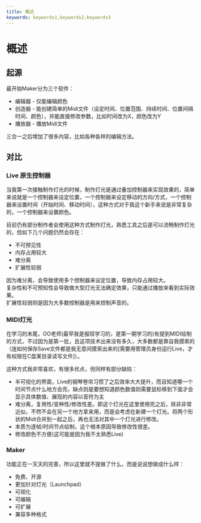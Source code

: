 ```yaml
---
title: 概述
keywords: keywords1,keywords2,keywords3
---
```


# 概述

## 起源

最开始Maker分为三个软件：

* 编辑器 - 仅能编辑颜色
* 创造器 - 能创建简单的Midi文件（设定时间、位置范围、持续时间、位置间隔时间、颜色），并能直接修改参数，比如时间改为X，颜色改为Y
* 播放器 - 播放Midi文件

三合一之后增加了很多内容，比如各种各样的编辑方法。

## 对比

### Live 原生控制器

当我第一次接触制作灯光的时候，制作灯光是通过叠加控制器来实现效果的，简单来说就是一个控制器来设定位置，一个控制器来设定移动的方向/方式，一个控制器来设置时间（开始时间、移动时间），这种方式对于我这个新手来说是非常复杂的，一个控制器来设置颜色。

目前仍有部分制作者会使用这种方式制作灯光，熟悉工具之后是可以流畅制作灯光的，但如下几个问题仍然会存在：

* 不可预见性
* 内存占用较大
* 难分离
* 扩展性较弱

因为难分离，会导致使用多个控制器来设定位置，导致内存占用较大。<br/>复杂性和不可预知性会导致做大型灯光无法确定效果，只能通过播放来看到实际效果。<br/>扩展性较弱则是因为大多数控制器是用来控制声音的。

### MIDI灯光

在学习的末尾，OO老师(最早我是报班学习的，是第一期学习的)有提到MIDI绘制的方式，不过因为是第一批，且这项技术出来没有多久，大多数都是靠自我摸索的（连如何保存Save文件都是我无意间摸索出来的[需要用管理员身份运行Live，才有权限在C盘某目录读写文件]）。

这种方式我非常喜欢，有很多优点，但同样有部分缺陷：

* 半可视化的界面，Live的钢琴卷帘习惯了之后效率大大提升，而且知道哪一个时间节点什么地方会亮，缺点则是要想知道颜色数值则需要鼠标移到下面才会显示具体数值、展现的内容以音符为主
* 难分离，复用性/变种性/修改性差。即这个灯光在这里使用完之后，除非非常近似，不然不会在另一个地方拿来用，而是会考虑在新建一个灯光。将两个形状的Midi合并到一起之后，再也无法对其中一个灯光进行修改。
* 本质为逐帧/时间节点绘制，这个根本原因导致修改性很差。
* 修改颜色不方便(这可能是因为我不太熟悉Live)

### Maker

功能正在一天天的完善，所以这里就不提做了什么，而是说说想做成什么样：

* 免费、开源
* 更加针对灯光（Launchpad）
* 可视化
* 可编辑
* 可扩展
* 兼容多种格式

